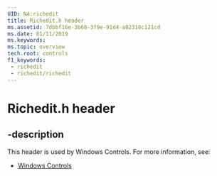 ```yaml
---
UID: NA:richedit
title: Richedit.h header
ms.assetid: 7dbbf16e-3b68-3f9e-91d4-a02318c121cd
ms.date: 01/11/2019
ms.keywords: 
ms.topic: overview
tech.root: controls
f1_keywords:
 - richedit
 - richedit/richedit
---
```


# Richedit.h header


## -description

This header is used by Windows Controls. For more information, see:

- [Windows Controls](../_controls/index.md)

